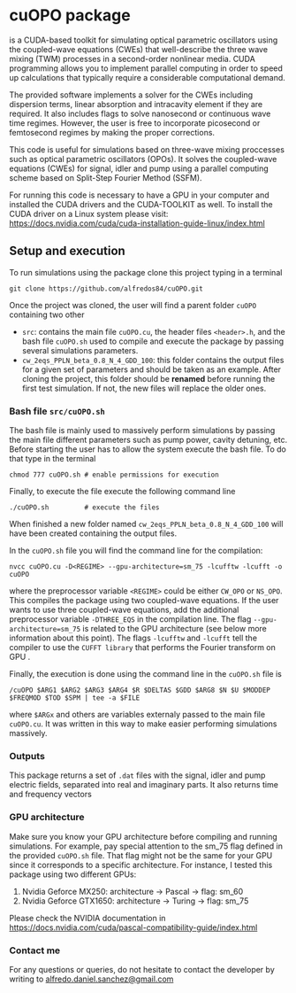 # cuOPO package

is a CUDA-based toolkit for simulating optical parametric oscillators using the coupled-wave equations (CWEs) that well-describe the three wave mixing (TWM) processes in a second-order nonlinear media. CUDA programming allows you to implement parallel computing in order to speed up calculations that typically require a considerable computational demand.

The provided software implements a solver for the CWEs including dispersion terms, linear absorption and intracavity element if they are required. It also includes flags to solve nanosecond or continuous wave time regimes. However, the user is free to incorporate picosecond or femtosecond regimes by making the proper corrections.

This code is useful for simulations based on three-wave mixing proccesses such as optical parametric oscillators (OPOs).
It solves the coupled-wave equations (CWEs) for signal, idler and pump using a parallel computing scheme based on Split-Step Fourier Method (SSFM).

For running this code is necessary to have a GPU in your computer and installed the CUDA drivers and the CUDA-TOOLKIT as well. 
To install the CUDA driver on a Linux system please visit: https://docs.nvidia.com/cuda/cuda-installation-guide-linux/index.html


## Setup and execution

To run simulations using the package clone this project typing in a terminal
```
git clone https://github.com/alfredos84/cuOPO.git
```
Once the project was cloned, the user will find a parent folder `cuOPO` containing two other
- `src`: contains the main file `cuOPO.cu`, the header files `<header>.h`, and the bash file `cuOPO.sh` used to compile and execute the package by passing several simulations parameters.
- `cw_2eqs_PPLN_beta_0.8_N_4_GDD_100`: this folder contains the output files for a given set of parameters and should be taken as an example. After cloning the project, this folder should be **renamed** before running the first test simulation. If not, the new files will replace the older ones.

### Bash file `src/cuOPO.sh`

The bash file is mainly used to massively perform simulations by passing the main file different parameters such as pump power, cavity detuning, etc. Before starting the user has to allow the system execute the bash file. To do that type in the terminal
```
chmod 777 cuOPO.sh # enable permissions for execution
```

Finally, to execute the file execute the following command line
```
./cuOPO.sh         # execute the files
```

When finished a new folder named `cw_2eqs_PPLN_beta_0.8_N_4_GDD_100` will have been created containing the output files.

In the `cuOPO.sh` file you will find the command line for the compilation:
```
nvcc cuOPO.cu -D<REGIME> --gpu-architecture=sm_75 -lcufftw -lcufft -o cuOPO
```
where the preprocessor variable `<REGIME>` could be either `CW_OPO` or `NS_OPO`. This compiles the package using two coupled-wave equations. If the user wants to use three coupled-wave equations, add the additional preprocessor variable `-DTHREE_EQS` in the compilation line. The flag `--gpu-architecture=sm_75` is related to the GPU architecture (see below more information about this point). The flags `-lcufftw` and `-lcufft` tell the compiler to use the `CUFFT library` that performs the Fourier transform on GPU .

Finally, the execution is done using the command line in the `cuOPO.sh` file is
```
/cuOPO $ARG1 $ARG2 $ARG3 $ARG4 $R $DELTAS $GDD $ARG8 $N $U $MODDEP $FREQMOD $TOD $SPM | tee -a $FILE
```
where `$ARGx` and others are variables externaly passed to the main file `cuOPO.cu`. It was written in this way to make easier performing simulations massively.

### Outputs

This package returns a set of `.dat` files with the signal, idler and pump electric fields, separated into real and imaginary parts. It also returns time and frequency vectors

### GPU architecture
Make sure you know your GPU architecture before compiling and running simulations. For example, pay special attention to the sm_75 flag defined in the provided `cuOPO.sh` file. That flag might not be the same for your GPU since it corresponds to a specific architecture. For instance, I tested this package using two different GPUs:
1. Nvidia Geforce MX250: architecture -> Pascal -> flag: sm_60
2. Nvidia Geforce GTX1650: architecture -> Turing -> flag: sm_75

Please check the NVIDIA documentation in https://docs.nvidia.com/cuda/pascal-compatibility-guide/index.html


### Contact me
For any questions or queries, do not hesitate to contact the developer by writing to alfredo.daniel.sanchez@gmail.com
